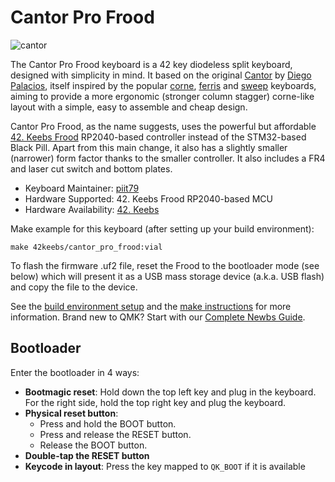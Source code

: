 # Cantor Pro Frood

![cantor](https://i.imgur.com/Uvxm3zVh.jpg)

The Cantor Pro Frood keyboard is a 42 key diodeless split keyboard, designed with simplicity in mind. It based on the original [Cantor](https://github.com/diepala/cantor) by [Diego Palacios](https://github.com/diepala), itself inspired by the popular [corne](https://github.com/foostan/crkbd), [ferris](https://github.com/pierrechevalier83/ferris) and [sweep](https://github.com/davidphilipbarr/Sweep) keyboards, aiming to provide a more ergonomic (stronger column stagger) corne-like layout with a simple, easy to assemble and cheap design.

Cantor Pro Frood, as the name suggests, uses the powerful but affordable [42. Keebs Frood](https://github.com/piit79/Frood) RP2040-based controller instead of the STM32-based Black Pill. Apart from this main change, it also has a slightly smaller (narrower) form factor thanks to the smaller controller. It also includes a FR4 and laser cut switch and bottom plates.

* Keyboard Maintainer: [piit79](https://github.com/piit79)
* Hardware Supported: 42. Keebs Frood RP2040-based MCU
* Hardware Availability: [42. Keebs](https://42keebs.eu/shop/kits/pro-micro-based/cantor-pro-frood-40-low-profile-hotswap-split-ergo-kit/)

Make example for this keyboard (after setting up your build environment):

    make 42keebs/cantor_pro_frood:vial

To flash the firmware .uf2 file, reset the Frood to the bootloader mode (see below) which will present it as a USB mass storage device (a.k.a. USB flash) and copy the file to the device.

See the [build environment setup](https://docs.qmk.fm/#/getting_started_build_tools) and the [make instructions](https://docs.qmk.fm/#/getting_started_make_guide) for more information. Brand new to QMK? Start with our [Complete Newbs Guide](https://docs.qmk.fm/#/newbs).

## Bootloader

Enter the bootloader in 4 ways:

* **Bootmagic reset**: Hold down the top left key and plug in the keyboard. For the right side, hold the top right key and plug the keyboard.
* **Physical reset button**: 
  * Press and hold the BOOT button.
  * Press and release the RESET button.
  * Release the BOOT button.
* **Double-tap the RESET button**
* **Keycode in layout**: Press the key mapped to `QK_BOOT` if it is available
